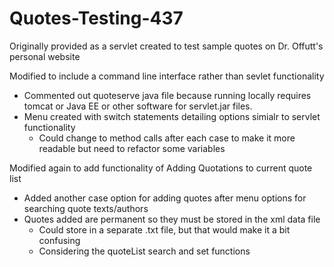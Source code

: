# Quotes-Testing-437
Originally provided as a servlet created to test sample quotes on Dr. Offutt's personal website

Modified to include a command line interface rather than sevlet functionality
- Commented out quoteserve java file because running locally requires tomcat or Java EE or other software for servlet.jar files.
- Menu created with switch statements detailing options simialr to servlet functionality
     - Could change to method calls after each case to make it more readable but need to refactor some variables

Modified again to add functionality of Adding Quotations to current quote list
- Added another case option for adding quotes after menu options for searching quote texts/authors
- Quotes added are permanent so they must be stored in the xml data file
  - Could store in a separate .txt file, but that would make it a bit confusing
  - Considering the quoteList search and set functions
  
